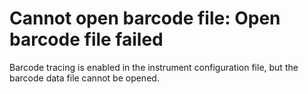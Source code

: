 # Cannot open barcode file: Open barcode file failed

Barcode tracing is enabled in the instrument configuration file, but the barcode data file cannot be opened.
